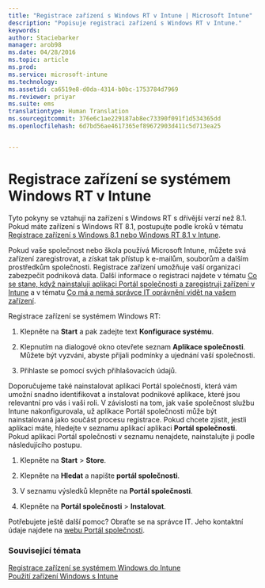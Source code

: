 ```yaml
---
title: "Registrace zařízení s Windows RT v Intune | Microsoft Intune"
description: "Popisuje registraci zařízení s Windows RT v Intune."
keywords: 
author: Staciebarker
manager: arob98
ms.date: 04/28/2016
ms.topic: article
ms.prod: 
ms.service: microsoft-intune
ms.technology: 
ms.assetid: ca6519e8-d0da-4314-b0bc-1753784d7969
ms.reviewer: priyar
ms.suite: ems
translationtype: Human Translation
ms.sourcegitcommit: 376e6c1ae229187ab8ec73390f091f1d534365dd
ms.openlocfilehash: 6d7bd56ae4617365ef89672903d411c5d713ea25


---
```



# Registrace zařízení se systémem Windows RT v Intune

Tyto pokyny se vztahují na zařízení s Windows RT s dřívější verzí než 8.1. Pokud máte zařízení s Windows RT 8.1, postupujte podle kroků v tématu [Registrace zařízení s Windows 8.1 nebo Windows RT 8.1 v Intune](enroll-your-w81-or-rt81-windows.md).

Pokud vaše společnost nebo škola používá Microsoft Intune, můžete svá zařízení zaregistrovat, a získat tak přístup k e-mailům, souborům a dalším prostředkům společnosti. Registrace zařízení umožňuje vaší organizaci zabezpečit podniková data. Další informace o registraci najdete v tématu [Co se stane, když nainstaluji aplikaci Portál společnosti a zaregistruji zařízení v Intune](what-happens-if-you-install-the-company-portal-app-and-enroll-your-device-in-intune-windows.md) a v tématu [Co má a nemá správce IT oprávnění vidět na vašem zařízení](what-can-your-it-administrator-see-when-you-enroll-your-device-in-intune-windows.md).


Registrace zařízení se systémem Windows RT:

1.  Klepněte na **Start** a pak zadejte text **Konfigurace systému**.

2.  Klepnutím na dialogové okno otevřete seznam **Aplikace společnosti**. Můžete být vyzváni, abyste přijali podmínky a ujednání vaší společnosti.

3.  Přihlaste se pomocí svých přihlašovacích údajů.

Doporučujeme také nainstalovat aplikaci Portál společnosti, která vám umožní snadno identifikovat a instalovat podnikové aplikace, které jsou relevantní pro vás i vaši roli. V závislosti na tom, jak vaše společnost službu Intune nakonfigurovala, už aplikace Portál společnosti může být nainstalovaná jako součást procesu registrace. Pokud chcete zjistit, jestli aplikaci máte, hledejte v seznamu aplikací aplikaci **Portál společnosti**. Pokud aplikaci Portál společnosti v seznamu nenajdete, nainstalujte ji podle následujícího postupu.

1.  Klepněte na **Start** &gt; **Store**.

2.  Klepněte na **Hledat** a napište **portál společnosti**.

3.  V seznamu výsledků klepněte na **Portál společnosti**.

4.  Klepněte na **Portál společnosti** &gt; **Instalovat**.

Potřebujete ještě další pomoc? Obraťte se na správce IT. Jeho kontaktní údaje najdete na [webu Portál společnosti](http://portal.manage.microsoft.com).

### Související témata
[Registrace zařízení se systémem Windows do Intune](enroll-your-device-in-intune-windows.md)</br>
[Použití zařízení Windows s Intune](using-your-windows-device-with-intune.md)




<!--HONumber=Jul16_HO3-->


